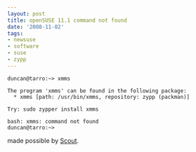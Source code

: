 ```yaml
---
layout: post
title: openSUSE 11.1 command not found
date: '2008-11-02'
tags:
- newsuse
- software
- suse
- zypp
---
```


```
duncan@tarro:~> xmms

The program 'xmms' can be found in the following package:
  * xmms [path: /usr/bin/xmms, repository: zypp (packman)]

Try: sudo zypper install xmms

bash: xmms: command not found
duncan@tarro:~>
```

made possible by [Scout][1].

[1]: http://en.opensuse.org/Scout

